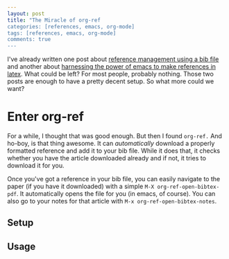 ```yaml
---
layout: post
title: "The Miracle of org-ref
categories: [references, emacs, org-mode]
tags: [references, emacs, org-mode]
comments: true
---
```


I've already written one post about
[reference management using a bib file](/blog/2015/09/reference-management.html)
and another about
[harnessing the power of emacs to make references in latex](/blog/2015/09/emacs-for-social-science.html).
What could be left? For most people, probably nothing. Those two posts
are enough to have a pretty decent setup. So what more could we want? 

# Enter org-ref

For a while, I thought that was good enough. But then I found
`org-ref.` And ho-boy, is that thing awesome. It can *automatically*
download a properly formatted reference and add it to your bib file.
While it does that, it checks whether you have the article downloaded
already and if not, it tries to download it for you. 

Once you've got a reference in your bib file, you can easily navigate
to the paper (if you have it downloaded) with a simple `M-X
org-ref-open-bibtex-pdf`. It automatically opens the file for you (in
emacs, of course). You can also go to your notes for that article with
`M-x org-ref-open-bibtex-notes`. 

## Setup 

## Usage 
